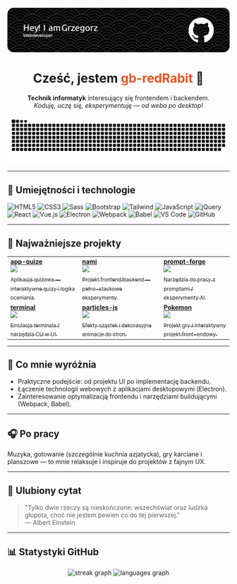 <!-- HERO SECTION -->
<p align="center">
  <img src="./github-header-image.png"  alt="hero" />
</p>
<h1 align="center">Cześć, jestem <span style="color:#e95420;">gb-redRabit</span> 👋</h1>
<p align="center">
  <b>Technik informatyk</b> interesujący się frontendem i backendem.<br>
  <i>Koduję, uczę się, eksperymentuję — od weba po desktop!</i>
</p>

<!-- SNAKE ANIMATION -->
<p align="center">
  <img src="https://raw.githubusercontent.com/Platane/snk/output/github-contribution-grid-snake.svg" alt="snake animation" />
</p>

---

## 🔧 Umiejętności i technologie

![HTML5](https://img.shields.io/badge/HTML5-E34F26?logo=html5&logoColor=fff&style=flat)
![CSS3](https://img.shields.io/badge/CSS3-1572B6?logo=css3&logoColor=fff&style=flat)
![Sass](https://img.shields.io/badge/Sass-CC6699?logo=sass&logoColor=fff&style=flat)
![Bootstrap](https://img.shields.io/badge/Bootstrap-7952B3?logo=bootstrap&logoColor=fff&style=flat)
![Tailwind](https://img.shields.io/badge/Tailwind_CSS-38B2AC?logo=tailwind-css&logoColor=fff&style=flat)
![JavaScript](https://img.shields.io/badge/JavaScript-F7DF1E?logo=javascript&logoColor=222&style=flat)
![jQuery](https://img.shields.io/badge/jQuery-0769AD?logo=jquery&logoColor=fff&style=flat)
![React](https://img.shields.io/badge/React-61DAFB?logo=react&logoColor=222&style=flat)
![Vue.js](https://img.shields.io/badge/Vue.js-4FC08D?logo=vue.js&logoColor=fff&style=flat)
![Electron](https://img.shields.io/badge/Electron-2B2E3A?logo=electron&logoColor=9FEAF9&style=flat)
![Webpack](https://img.shields.io/badge/Webpack-8DD6F9?logo=webpack&logoColor=222&style=flat)
![Babel](https://img.shields.io/badge/Babel-F9DC3E?logo=babel&logoColor=222&style=flat)
![VS Code](https://img.shields.io/badge/VS_Code-007ACC?logo=visual-studio-code&logoColor=fff&style=flat)
![GitHub](https://img.shields.io/badge/GitHub-181717?logo=github&logoColor=fff&style=flat)

---

## 🚀 Najważniejsze projekty

<table>
  <tr>
    <td>
      <a href="https://github.com/gb-redRabit/app-quize">
        <b>app-quize</b><br>
        <img src="https://raw.githubusercontent.com/gb-redRabit/app-quize/blob/main/frontend/public/favicon.ico" width="70"><br>
        <sub>Aplikacja quizowa — interaktywne quizy i logika oceniania.</sub>
      </a>
    </td>
    <td>
      <a href="https://github.com/gb-redRabit/nami">
        <b>nami</b><br>
        <img src="https://raw.githubusercontent.com/gb-redRabit/nami/blob/master/resources/icon.png" width="70"><br>
        <sub>Projekt frontend/backend — pełno-stackowe eksperymenty.</sub>
      </a>
    </td>
    <td>
      <a href="https://github.com/gb-redRabit/prompt-forge">
        <b>prompt-forge</b><br>
        <img src="https://raw.githubusercontent.com/gb-redRabit/prompt-forge/main/public/icon.png" width="70"><br>
        <sub>Narzędzia do pracy z promptami / eksperymenty AI.</sub>
      </a>
    </td>
  </tr>
  <tr>
    <td>
      <a href="https://github.com/gb-redRabit/terminal">
        <b>terminal</b><br>
        <img src="https://raw.githubusercontent.com/gb-redRabit/terminal/main/public/icon.png" width="70"><br>
        <sub>Emulacja terminala / narzędzia CLI w UI.</sub>
      </a>
    </td>
    <td>
      <a href="https://github.com/gb-redRabit/particles-js">
        <b>particles-js</b><br>
        <img src="https://raw.githubusercontent.com/gb-redRabit/particles-js/main/public/icon.png" width="70"><br>
        <sub>Efekty cząstek i dekoracyjne animacje do stron.</sub>
      </a>
    </td>
    <td>
      <a href="https://github.com/gb-redRabit/Pokemon">
        <b>Pokemon</b><br>
        <img src="https://raw.githubusercontent.com/gb-redRabit/Pokemon/main/public/icon.png" width="70"><br>
        <sub>Projekt gry / interaktywny projekt front-endowy.</sub>
      </a>
    </td>
  </tr>
</table>

---

## 🎯 Co mnie wyróżnia

- Praktyczne podejście: od projektu UI po implementację backendu.
- Łączenie technologii webowych z aplikacjami desktopowymi (Electron).
- Zainteresowanie optymalizacją frontendu i narzędziami buildującymi (Webpack, Babel).

---

## 🎧 Po pracy

Muzyka, gotowanie (szczególnie kuchnia azjatycka), gry karciane i planszowe — to mnie relaksuje i inspiruje do projektów z fajnym UX.

---

## 💬 Ulubiony cytat

> "Tylko dwie rzeczy są nieskończone: wszechświat oraz ludzka głupota, choć nie jestem pewien co do tej pierwszej."  
> — Albert Einstein

---

## 📊 Statystyki GitHub

<div align="center">
  <img src="https://streak-stats.demolab.com?user=gb-redRabit&locale=en&mode=weekly&theme=dark&hide_border=false&border_radius=5" height="150" alt="streak graph"  />
  <img src="https://github-readme-stats.vercel.app/api/top-langs?username=gb-redRabit&locale=en&hide_title=true&layout=compact&card_width=320&langs_count=5&theme=dark&hide_border=false" height="150" alt="languages graph"  />
</div>
